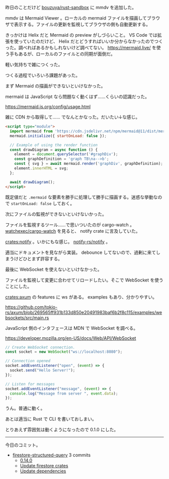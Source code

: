 昨日のことだけど [bouzuya/rust-sandbox] に mmdv を追加した。

mmdv は Mermaid Viewer 。ローカルの mermaid ファイルを描画してブラウザで表示する。ファイルの更新を監視してブラウザの側も自動更新する。

きっかけは Helix だと Mermaid の preview がしづらいこと。 VS Code では拡張を使っていたのだけど、 Helix だとどうすればいいか分からなかったのでつくった。調べればあるかもしれないけど調べてない。 <https://mermaid.live/> を使う手もあるが、ローカルのファイルとの同期が面倒だ。

軽い気持ちで雑につくった。

つくる過程でいろいろ課題があった。

まず Mermaid の描画ができないといけなかった。

mermaid は JavaScript なら問題なく動くはず……くらいの認識だった。

<https://mermaid.js.org/config/usage.html>

雑に CDN から取得して…… でなんとかなった。だいたい↓な感じ。

```html
<script type="module">
  import mermaid from 'https://cdn.jsdelivr.net/npm/mermaid@11/dist/mermaid.esm.min.mjs';
  mermaid.initialize({ startOnLoad: false });

  // Example of using the render function
  const drawDiagram = async function () {
    element = document.querySelector('#graphDiv');
    const graphDefinition = 'graph TB\na-->b';
    const { svg } = await mermaid.render('graphDiv', graphDefinition);
    element.innerHTML = svg;
  };

  await drawDiagram();
</script>
```

既定値だと `.mermaid` な要素を勝手に処理して勝手に描画する。迷惑な挙動なので `startOnLoad: false` しておく。

次にファイルの監視ができないといけないかった。

ファイルを監視するツール……で思いついたのが cargo-watch 。 [watchexec/cargo-watch] を見ると、 notify crate に言及していた。

[crates:notify] 。いかにもな感じ。 [notify-rs/notify] 。

適当にドキュメントを見ながら実装。 debounce してないので、過剰に来てしまうけどひとまず許容する。

最後に WebSocket を使えないといけなかった。

ファイルを監視して変更に合わせてリロードしたい。そこで WebSocket を使うことにした。

[crates:axum] の features に ws がある。 examples もあり、分かりやすい。

<https://github.com/tokio-rs/axum/blob/269565ff931b133d850e20491983baf6b2f8c115/examples/websockets/src/main.rs>

JavaScript 側のインタフェースは MDN で WebSocket を調べる。

<https://developer.mozilla.org/en-US/docs/Web/API/WebSocket>

```javascript
// Create WebSocket connection.
const socket = new WebSocket("ws://localhost:8080");

// Connection opened
socket.addEventListener("open", (event) => {
  socket.send("Hello Server!");
});

// Listen for messages
socket.addEventListener("message", (event) => {
  console.log("Message from server ", event.data);
});
```

うん。普通に動く。

あとは適当に Rust で CLI を書いておしまい。

とりあえず雰囲気は動くようになったので 0.1.0 にした。

---

今日のコミット。

- [firestore-structured-query](https://github.com/bouzuya/firestore-structured-query) 3 commits
  - [0.14.0](https://github.com/bouzuya/firestore-structured-query/commit/517d6f1cfb0065313ad412b2d21782a2b39357aa)
  - [Update firestore crates](https://github.com/bouzuya/firestore-structured-query/commit/f175f59718f1ee42d4e1b6c6d7cda9b6be53579f)
  - [Update dependencies](https://github.com/bouzuya/firestore-structured-query/commit/905db4f248b87bb4c3ac4d22f214c234702c354c)

[bouzuya/rust-sandbox]: https://github.com/bouzuya/rust-sandbox
[crates:axum]: https://crates.io/crates/axum
[crates:notify]: https://crates.io/crates/notify
[notify-rs/notify]: https://github.com/notify-rs/notify
[watchexec/cargo-watch]: https://github.com/watchexec/cargo-watch
